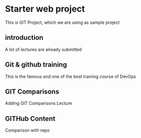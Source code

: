 # Starter web project
This is GIT Project, which we are using as sample project 

## introduction 
A lot of lectures are already submitted

## Git & github training
This is the famous and one of the best training course of DevOps

## GIT Comparisons
Adding GIT Comparisons Lecture

## GITHub Content 
Comparison with repo